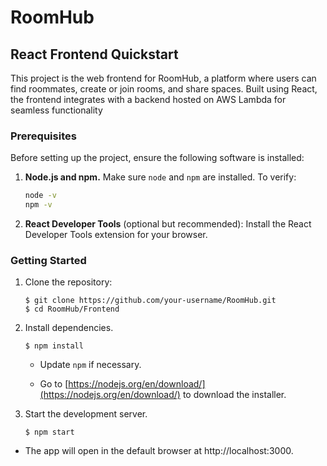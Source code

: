 # RoomHub

## React Frontend Quickstart
This project is the web frontend for RoomHub, a platform where users can find roommates, create or join rooms, and share spaces. Built using React, the frontend integrates with a backend hosted on AWS Lambda for seamless functionality

### Prerequisites

Before setting up the project, ensure the following software is installed:

1. **Node.js and npm.** Make sure `node` and `npm` are installed. To verify:
   ```bash
   node -v
   npm -v
    ```

2. **React Developer Tools** (optional but recommended): Install the React Developer Tools extension for your browser.

### Getting Started

1. Clone the repository:
    ```
    $ git clone https://github.com/your-username/RoomHub.git
    $ cd RoomHub/Frontend
    ```

2. Install dependencies.
    ```
    $ npm install
    ```
    - Update `npm` if necessary.

    - Go to [https://nodejs.org/en/download/](https://nodejs.org/en/download/) to download the installer.

3. Start the development server.
    ```
    $ npm start
    ```

- The app will open in the default browser at http://localhost:3000.
